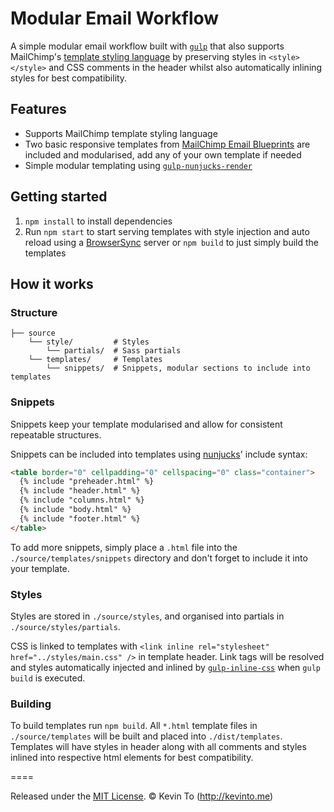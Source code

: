 # Modular Email Workflow

A simple modular email workflow built with [`gulp`](https://www.npmjs.com/package/gulp) that also supports MailChimp's [template styling language](http://templates.mailchimp.com/getting-started/template-language/) by preserving styles in `<style></style>` and CSS comments in the header whilst also automatically inlining styles for best compatibility.

## Features

- Supports MailChimp template styling language
- Two basic responsive templates from [MailChimp Email Blueprints](https://github.com/mailchimp/Email-Blueprints) are included and modularised, add any of your own template if needed
- Simple modular templating using [`gulp-nunjucks-render`](https://www.npmjs.com/package/gulp-nunjucks-render)

## Getting started

1. `npm install` to install dependencies
2. Run `npm start` to start serving templates with style injection and auto reload using a [BrowserSync](http://www.browsersync.io/) server or `npm build` to just simply build the templates

## How it works

### Structure

```
├── source
    └── style/         # Styles
        └── partials/  # Sass partials
    └── templates/     # Templates
        └── snippets/  # Snippets, modular sections to include into templates
```

### Snippets

Snippets keep your template modularised and allow for consistent repeatable structures.

Snippets can be included into templates using [nunjucks](http://mozilla.github.io/nunjucks/)' include syntax:

```html
<table border="0" cellpadding="0" cellspacing="0" class="container">
  {% include "preheader.html" %}
  {% include "header.html" %}
  {% include "columns.html" %}
  {% include "body.html" %}
  {% include "footer.html" %}
</table>
```
To add more snippets, simply place a `.html` file into the `./source/templates/snippets` directory and don't forget to include it into your template.

### Styles

Styles are stored in `./source/styles`, and organised into partials in `./source/styles/partials`.

CSS is linked to templates with `<link inline rel="stylesheet" href="../styles/main.css" />` in template header. Link tags will be resolved and styles automatically injected and inlined by [`gulp-inline-css`](https://www.npmjs.com/package/gulp-inline-css) when `gulp build` is executed.

### Building

To build templates run `npm build`. All `*.html` template files in `./source/templates` will be built and placed into `./dist/templates`. Templates will have styles in header along with all comments and styles inlined into respective html elements for best compatibility.

====

Released under the [MIT License](LICENSE). © Kevin To (http://kevinto.me)

